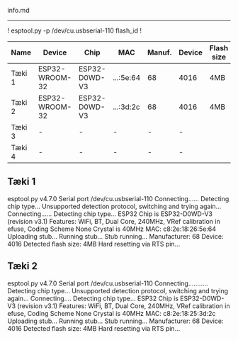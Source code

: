 info.md

---------

!
esptool.py -p /dev/cu.usbserial-110 flash_id
!

| Name      |  Device         |  Chip         |   MAC       | Manuf.  |  Device | Flash size |
|-----------|-----------------|------         | ------      |---------|---------|------------|
| Tæki 1    |  ESP32-WROOM-32 | ESP32-D0WD-V3 |...:5e:64    |    68   |   4016  |    4MB     |
| Tæki 2    |  ESP32-WROOM-32 | ESP32-D0WD-V3 |  ...:3d:2c  |    68   |   4016  |    4MB     |
| Tæki 3    |       -         |     -         |     -       |    -    |     -   |            |
| Tæki 4    |       -         |     -         |     -       |    -    |     -   |            |

Tæki 1
---
esptool.py v4.7.0
Serial port /dev/cu.usbserial-110
Connecting......
Detecting chip type... Unsupported detection protocol, switching and trying again...
Connecting......
Detecting chip type... ESP32
Chip is ESP32-D0WD-V3 (revision v3.1)
Features: WiFi, BT, Dual Core, 240MHz, VRef calibration in efuse, Coding Scheme None
Crystal is 40MHz
MAC: c8:2e:18:26:5e:64
Uploading stub...
Running stub...
Stub running...
Manufacturer: 68
Device: 4016
Detected flash size: 4MB
Hard resetting via RTS pin...

Tæki 2
---
esptool.py v4.7.0
Serial port /dev/cu.usbserial-110
Connecting...........
Detecting chip type... Unsupported detection protocol, switching and trying again...
Connecting....
Detecting chip type... ESP32
Chip is ESP32-D0WD-V3 (revision v3.1)
Features: WiFi, BT, Dual Core, 240MHz, VRef calibration in efuse, Coding Scheme None
Crystal is 40MHz
MAC: c8:2e:18:25:3d:2c
Uploading stub...
Running stub...
Stub running...
Manufacturer: 68
Device: 4016
Detected flash size: 4MB
Hard resetting via RTS pin...

